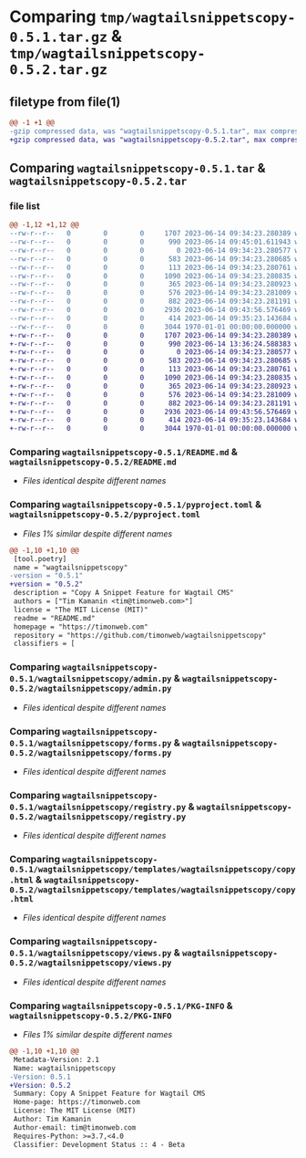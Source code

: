 # Comparing `tmp/wagtailsnippetscopy-0.5.1.tar.gz` & `tmp/wagtailsnippetscopy-0.5.2.tar.gz`

## filetype from file(1)

```diff
@@ -1 +1 @@
-gzip compressed data, was "wagtailsnippetscopy-0.5.1.tar", max compression
+gzip compressed data, was "wagtailsnippetscopy-0.5.2.tar", max compression
```

## Comparing `wagtailsnippetscopy-0.5.1.tar` & `wagtailsnippetscopy-0.5.2.tar`

### file list

```diff
@@ -1,12 +1,12 @@
--rw-r--r--   0        0        0     1707 2023-06-14 09:34:23.280389 wagtailsnippetscopy-0.5.1/README.md
--rw-r--r--   0        0        0      990 2023-06-14 09:45:01.611943 wagtailsnippetscopy-0.5.1/pyproject.toml
--rw-r--r--   0        0        0        0 2023-06-14 09:34:23.280577 wagtailsnippetscopy-0.5.1/wagtailsnippetscopy/__init__.py
--rw-r--r--   0        0        0      583 2023-06-14 09:34:23.280685 wagtailsnippetscopy-0.5.1/wagtailsnippetscopy/admin.py
--rw-r--r--   0        0        0      113 2023-06-14 09:34:23.280761 wagtailsnippetscopy-0.5.1/wagtailsnippetscopy/apps.py
--rw-r--r--   0        0        0     1090 2023-06-14 09:34:23.280835 wagtailsnippetscopy-0.5.1/wagtailsnippetscopy/forms.py
--rw-r--r--   0        0        0      365 2023-06-14 09:34:23.280923 wagtailsnippetscopy-0.5.1/wagtailsnippetscopy/models.py
--rw-r--r--   0        0        0      576 2023-06-14 09:34:23.281009 wagtailsnippetscopy-0.5.1/wagtailsnippetscopy/registry.py
--rw-r--r--   0        0        0      882 2023-06-14 09:34:23.281191 wagtailsnippetscopy-0.5.1/wagtailsnippetscopy/templates/wagtailsnippetscopy/copy.html
--rw-r--r--   0        0        0     2936 2023-06-14 09:43:56.576469 wagtailsnippetscopy-0.5.1/wagtailsnippetscopy/views.py
--rw-r--r--   0        0        0      414 2023-06-14 09:35:23.143684 wagtailsnippetscopy-0.5.1/wagtailsnippetscopy/wagtail_hooks.py
--rw-r--r--   0        0        0     3044 1970-01-01 00:00:00.000000 wagtailsnippetscopy-0.5.1/PKG-INFO
+-rw-r--r--   0        0        0     1707 2023-06-14 09:34:23.280389 wagtailsnippetscopy-0.5.2/README.md
+-rw-r--r--   0        0        0      990 2023-06-14 13:36:24.588383 wagtailsnippetscopy-0.5.2/pyproject.toml
+-rw-r--r--   0        0        0        0 2023-06-14 09:34:23.280577 wagtailsnippetscopy-0.5.2/wagtailsnippetscopy/__init__.py
+-rw-r--r--   0        0        0      583 2023-06-14 09:34:23.280685 wagtailsnippetscopy-0.5.2/wagtailsnippetscopy/admin.py
+-rw-r--r--   0        0        0      113 2023-06-14 09:34:23.280761 wagtailsnippetscopy-0.5.2/wagtailsnippetscopy/apps.py
+-rw-r--r--   0        0        0     1090 2023-06-14 09:34:23.280835 wagtailsnippetscopy-0.5.2/wagtailsnippetscopy/forms.py
+-rw-r--r--   0        0        0      365 2023-06-14 09:34:23.280923 wagtailsnippetscopy-0.5.2/wagtailsnippetscopy/models.py
+-rw-r--r--   0        0        0      576 2023-06-14 09:34:23.281009 wagtailsnippetscopy-0.5.2/wagtailsnippetscopy/registry.py
+-rw-r--r--   0        0        0      882 2023-06-14 09:34:23.281191 wagtailsnippetscopy-0.5.2/wagtailsnippetscopy/templates/wagtailsnippetscopy/copy.html
+-rw-r--r--   0        0        0     2936 2023-06-14 09:43:56.576469 wagtailsnippetscopy-0.5.2/wagtailsnippetscopy/views.py
+-rw-r--r--   0        0        0      414 2023-06-14 09:35:23.143684 wagtailsnippetscopy-0.5.2/wagtailsnippetscopy/wagtail_hooks.py
+-rw-r--r--   0        0        0     3044 1970-01-01 00:00:00.000000 wagtailsnippetscopy-0.5.2/PKG-INFO
```

### Comparing `wagtailsnippetscopy-0.5.1/README.md` & `wagtailsnippetscopy-0.5.2/README.md`

 * *Files identical despite different names*

### Comparing `wagtailsnippetscopy-0.5.1/pyproject.toml` & `wagtailsnippetscopy-0.5.2/pyproject.toml`

 * *Files 1% similar despite different names*

```diff
@@ -1,10 +1,10 @@
 [tool.poetry]
 name = "wagtailsnippetscopy"
-version = "0.5.1"
+version = "0.5.2"
 description = "Copy A Snippet Feature for Wagtail CMS"
 authors = ["Tim Kamanin <tim@timonweb.com>"]
 license = "The MIT License (MIT)"
 readme = "README.md"
 homepage = "https://timonweb.com"
 repository = "https://github.com/timonweb/wagtailsnippetscopy"
 classifiers = [
```

### Comparing `wagtailsnippetscopy-0.5.1/wagtailsnippetscopy/admin.py` & `wagtailsnippetscopy-0.5.2/wagtailsnippetscopy/admin.py`

 * *Files identical despite different names*

### Comparing `wagtailsnippetscopy-0.5.1/wagtailsnippetscopy/forms.py` & `wagtailsnippetscopy-0.5.2/wagtailsnippetscopy/forms.py`

 * *Files identical despite different names*

### Comparing `wagtailsnippetscopy-0.5.1/wagtailsnippetscopy/registry.py` & `wagtailsnippetscopy-0.5.2/wagtailsnippetscopy/registry.py`

 * *Files identical despite different names*

### Comparing `wagtailsnippetscopy-0.5.1/wagtailsnippetscopy/templates/wagtailsnippetscopy/copy.html` & `wagtailsnippetscopy-0.5.2/wagtailsnippetscopy/templates/wagtailsnippetscopy/copy.html`

 * *Files identical despite different names*

### Comparing `wagtailsnippetscopy-0.5.1/wagtailsnippetscopy/views.py` & `wagtailsnippetscopy-0.5.2/wagtailsnippetscopy/views.py`

 * *Files identical despite different names*

### Comparing `wagtailsnippetscopy-0.5.1/PKG-INFO` & `wagtailsnippetscopy-0.5.2/PKG-INFO`

 * *Files 1% similar despite different names*

```diff
@@ -1,10 +1,10 @@
 Metadata-Version: 2.1
 Name: wagtailsnippetscopy
-Version: 0.5.1
+Version: 0.5.2
 Summary: Copy A Snippet Feature for Wagtail CMS
 Home-page: https://timonweb.com
 License: The MIT License (MIT)
 Author: Tim Kamanin
 Author-email: tim@timonweb.com
 Requires-Python: >=3.7,<4.0
 Classifier: Development Status :: 4 - Beta
```


